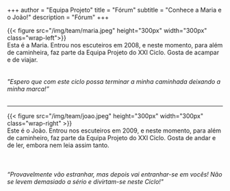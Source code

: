 +++
author = "Equipa Projeto"
title = "Fórum"
subtitle = "Conhece a Maria e o João!"
description = "Fórum"
+++

<!--more-->

{{< figure src="/img/team/maria.jpeg" height="300px" width="300px" class="wrap-left">}}
​​​  
Esta é a Maria.
Entrou nos escuteiros em 2008, e neste momento, para além de caminheira, faz parte da Equipa Projeto do XXI Ciclo. Gosta de acampar e de viajar.  
​​​  
​  
​
_"Espero que com este ciclo possa terminar a minha caminhada deixando a minha marca!”_
​  
​

---

{{< figure src="/img/team/joao.jpeg" height="300px" width="300px" class="wrap-right" >}}
​  
Este é o João.
Entrou nos escuteiros em 2009, e neste momento, para além de caminheiro, faz parte da Equipa Projeto do XXI Ciclo. Gosta de andar e de ler, embora nem leia assim tanto.
​  
​  
​  
​  
_“Provavelmente vão estranhar, mas depois vai entranhar-se em vocês! Não se levem demasiado a sério e divirtam-se neste Ciclo!"_
​  
​
